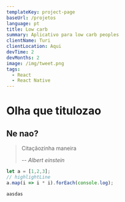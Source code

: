 ```yaml
---
templateKey: project-page
baseUrl: /projetos
language: pt
title: Low carb
summary: Aplicativo para low carb peoples
clientName: Turi
clientLocation: Aqui
devTime: 2
devMonths: 2
image: /img/tweet.png
tags:
  - React
  - React Native
---
```

# Olha que titulozao

## Ne nao?

> Citaçãozinha maneira
>
> \-- <cite>Albert einstein</cite>

```javascript
let a = [1,2,3];
// highlightLine
a.map(i => i * i).forEach(console.log);
```

`aasdas`
